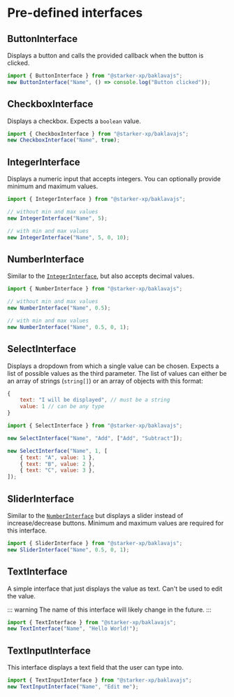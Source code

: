 # Pre-defined interfaces

## ButtonInterface

Displays a button and calls the provided callback when the button is clicked.

```js
import { ButtonInterface } from "@starker-xp/baklavajs";
new ButtonInterface("Name", () => console.log("Button clicked"));
```

## CheckboxInterface

Displays a checkbox.
Expects a `boolean` value.

```js
import { CheckboxInterface } from "@starker-xp/baklavajs";
new CheckboxInterface("Name", true);
```

## IntegerInterface

Displays a numeric input that accepts integers.
You can optionally provide minimum and maximum values.

```js
import { IntegerInterface } from "@starker-xp/baklavajs";

// without min and max values
new IntegerInterface("Name", 5);

// with min and max values
new IntegerInterface("Name", 5, 0, 10);
```

## NumberInterface

Similar to the [`IntegerInterface`](#integerinterface), but also accepts decimal values.

```js
import { NumberInterface } from "@starker-xp/baklavajs";

// without min and max values
new NumberInterface("Name", 0.5);

// with min and max values
new NumberInterface("Name", 0.5, 0, 1);
```

## SelectInterface

Displays a dropdown from which a single value can be chosen.
Expects a list of possible values as the third parameter.
The list of values can either be an array of strings (`string[]`) or an array of objects with this format:

```js
{
    text: "I will be displayed", // must be a string
    value: 1 // can be any type
}
```

```js
import { SelectInterface } from "@starker-xp/baklavajs";

new SelectInterface("Name", "Add", ["Add", "Subtract"]);

new SelectInterface("Name", 1, [
    { text: "A", value: 1 },
    { text: "B", value: 2 },
    { text: "C", value: 3 },
]);
```

## SliderInterface

Similar to the [`NumberInterface`](#numberinterface) but displays a slider instead of increase/decrease buttons.
Minimum and maximum values are required for this interface.

```js
import { SliderInterface } from "@starker-xp/baklavajs";
new SliderInterface("Name", 0.5, 0, 1);
```

## TextInterface

A simple interface that just displays the value as text. Can't be used to edit the value.

::: warning
The name of this interface will likely change in the future.
:::

```js
import { TextInterface } from "@starker-xp/baklavajs";
new TextInterface("Name", "Hello World!");
```

## TextInputInterface

This interface displays a text field that the user can type into.

```js
import { TextInputInterface } from "@starker-xp/baklavajs";
new TextInputInterface("Name", "Edit me");
```
